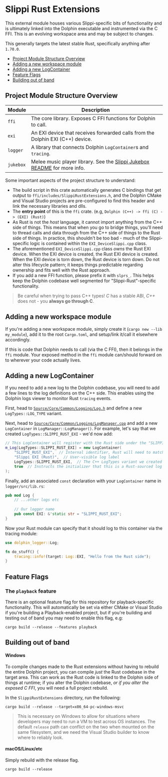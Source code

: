 # Slippi Rust Extensions
This external module houses various Slippi-specific bits of functionality and is ultimately linked into the Dolphin executable and instrumented via the C FFI. This is an evolving workspace area and may be subject to changes.

This generally targets the latest stable Rust, specifically anything after `1.70.0`.

- [Project Module Structure Overview](#project-module-structure-overview)
- [Adding a new workspace module](#adding-a-new-workspace-module)
- [Adding a new LogContainer](#adding-a-new-logcontainer)
- [Feature Flags](#feature-flags)
- [Building out of band](#building-out-of-band)

## Project Module Structure Overview

| Module   | Description                                                                    |
|----------|--------------------------------------------------------------------------------|
| `ffi`    | The core library. Exposes C FFI functions for Dolphin to call.                 |
| `exi`    | An EXI device that receives forwarded calls from the Dolphin EXI (C++) device. |
| `logger` | A library that connects Dolphin `LogContainer`s and `tracing`.                 |
| `jukebox`| Melee music player library. See the [Slippi Jukebox README](jukebox/README.md) for more info. |

Some important aspects of the project structure to understand:

- The build script in this crate automatically generates C bindings that get output to `ffi/includes/SlippiRustExtensions.h`, and the Dolphin CMake and Visual Studio projects are pre-configured to find this header and link the necessary libraries and dlls.
- The **entry point** of this is the `ffi` crate. (e.g, `Dolphin (C++) -> ffi (C) -> (EXI) (Rust)`)
- As Rust is not the _host_ language, it cannot import anything from the C++ side of things. This means that when you go to bridge things, you'll need to thread calls and data through from the C++ side of things to the Rust side of things. In practice, this shouldn't be too bad - much of the Slippi-specific logic is contained within the `EXI_DeviceSlippi.cpp` class.
- The aforementioned `EXI_DeviceSlippi.cpp` class *owns* the Rust EXI device. When the EXI device is created, the Rust EXI device is created. When the EXI device is torn down, the Rust device is torn down. Do not alter this lifecycle pattern; it keeps things predictable regarding ownership and fits well with the Rust approach.
- If you add a new FFI function, please prefix it with `slprs_`. This helps keep the Dolphin codebase well segmented for "Slippi-Rust"-specific functionality.

> Be careful when trying to pass C++ types! _C_ has a stable ABI, _C++_ does not - you **always go through C**.

## Adding a new workspace module
If you're adding a new workspace module, simply create it (`cargo new --lib my_module`), add it to the root `Cargo.toml`, and setup/link it/call it elsewhere accordingly.

If this is code that Dolphin needs to call (via the C FFI), then it belongs in the `ffi` module. Your exposed method in the `ffi` module can/should forward on to wherever your code actually lives.

## Adding a new LogContainer
If you need to add a new log to the Dolphin codebase, you will need to add a few lines to the log definitions on the C++ side. This enables using the Dolphin logs viewer to monitor Rust `tracing` events.

First, head to [`Source/Core/Common/Logging/Log.h`](../../Source/Core/Common/Logging/Log.h) and define a new `LogTypes::LOG_TYPE` variant.

Next, head to [`Source/Core/Common/Logging/LogManager.cpp`](../../Source/Core/Common/Logging/LogManager.cpp) and add a new `LogContainer` in `LogManager::LogManager()`. For example, let's say that we created `LogTypes::SLIPPI_RUST_EXI` - we'd now add:

``` c++
// This LogContainer will register with the Rust side under the "SLIPPI_RUST_EXI" target.
m_Log[LogTypes::SLIPPI_RUST_EXI] = new LogContainer(
    "SLIPPI_RUST_EXI",  // Internal identifier, Rust will need to match
    "Slippi EXI (Rust)",  // User-visible log label
    LogTypes::SLIPPI_RUST_EXI,  // The C++ LogTypes variant we created
    true  // Instructs the initializer that this is a Rust-sourced log
);
```

Finally, add an associated `const` declaration with your `LogContainer` name in `logger/src/lib.rs`:

``` rust
pub mod Log {
    // ...other logs etc
    
    // Our logger name
    pub const EXI: &'static str = "SLIPPI_RUST_EXI";
}
```

Now your Rust module can specify that it should log to this container via the tracing module:

``` rust
use dolphin_logger::Log;

fn do_stuff() {
    tracing::info!(target: Log::EXI, "Hello from the Rust side");
}
```

## Feature Flags

### The `playback` feature
There is an optional feature flag for this repository for playback-specific functionality. This will automatically be set via either CMake or Visual Studio if you're building a Playback-enabled project, but if you're building and testing out of band you may need to enable this flag, e.g:

```
cargo build --release --features playback
```

## Building out of band

#### Windows
To compile changes made to the Rust extensions without having to rebuild the entire Dolphin project, you can compile _just_ the Rust codebase in the target area. This can work as the Rust code is linked to the Dolphin side of things at runtime; if you alter the Dolphin codebase, _or if you alter the exposed C FFI_, you will need a full project rebuild.

In the `SlippiRustExtensions` directory, run the following:

```
cargo build --release --target=x86_64-pc-windows-msvc
```

> This is necessary on Windows to allow for situations where developers may need to run a VM to test across OS instances. The default `release` path can conflict on the two when mounted on the same filesystem, and we need the Visual Studio builder to know where to reliably look.

#### macOS/Linux/etc
Simply rebuild with the release flag.

```
cargo build --release
```
